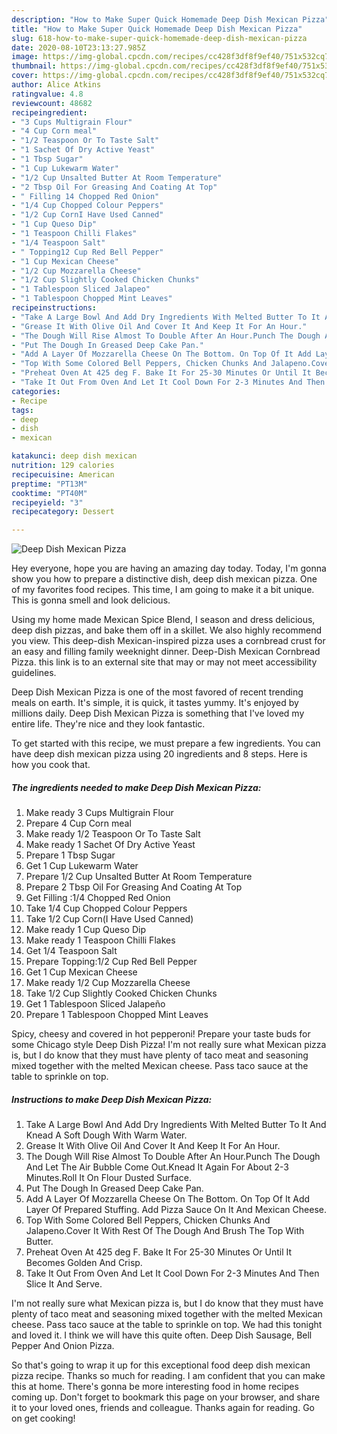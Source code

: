 ```yaml
---
description: "How to Make Super Quick Homemade Deep Dish Mexican Pizza"
title: "How to Make Super Quick Homemade Deep Dish Mexican Pizza"
slug: 618-how-to-make-super-quick-homemade-deep-dish-mexican-pizza
date: 2020-08-10T23:13:27.985Z
image: https://img-global.cpcdn.com/recipes/cc428f3df8f9ef40/751x532cq70/deep-dish-mexican-pizza-recipe-main-photo.jpg
thumbnail: https://img-global.cpcdn.com/recipes/cc428f3df8f9ef40/751x532cq70/deep-dish-mexican-pizza-recipe-main-photo.jpg
cover: https://img-global.cpcdn.com/recipes/cc428f3df8f9ef40/751x532cq70/deep-dish-mexican-pizza-recipe-main-photo.jpg
author: Alice Atkins
ratingvalue: 4.8
reviewcount: 48682
recipeingredient:
- "3 Cups Multigrain Flour"
- "4 Cup Corn meal"
- "1/2 Teaspoon Or To Taste Salt"
- "1 Sachet Of Dry Active Yeast"
- "1 Tbsp Sugar"
- "1 Cup Lukewarm Water"
- "1/2 Cup Unsalted Butter At Room Temperature"
- "2 Tbsp Oil For Greasing And Coating At Top"
- " Filling 14 Chopped Red Onion"
- "1/4 Cup Chopped Colour Peppers"
- "1/2 Cup CornI Have Used Canned"
- "1 Cup Queso Dip"
- "1 Teaspoon Chilli Flakes"
- "1/4 Teaspoon Salt"
- " Topping12 Cup Red Bell Pepper"
- "1 Cup Mexican Cheese"
- "1/2 Cup Mozzarella Cheese"
- "1/2 Cup Slightly Cooked Chicken Chunks"
- "1 Tablespoon Sliced Jalapeo"
- "1 Tablespoon Chopped Mint Leaves"
recipeinstructions:
- "Take A Large Bowl And Add Dry Ingredients With Melted Butter To It And Knead A Soft Dough With Warm Water."
- "Grease It With Olive Oil And Cover It And Keep It For An Hour."
- "The Dough Will Rise Almost To Double After An Hour.Punch The Dough And Let The Air Bubble Come Out.Knead It Again For About 2-3 Minutes.Roll It On Flour Dusted Surface."
- "Put The Dough In Greased Deep Cake Pan."
- "Add A Layer Of Mozzarella Cheese On The Bottom. On Top Of It Add Layer Of Prepared Stuffing. Add Pizza Sauce On It And Mexican Cheese."
- "Top With Some Colored Bell Peppers, Chicken Chunks And Jalapeno.Cover It With Rest Of The Dough And Brush The Top With Butter."
- "Preheat Oven At 425 deg F. Bake It For 25-30 Minutes Or Until It Becomes Golden And Crisp."
- "Take It Out From Oven And Let It Cool Down For 2-3 Minutes And Then Slice It And Serve."
categories:
- Recipe
tags:
- deep
- dish
- mexican

katakunci: deep dish mexican 
nutrition: 129 calories
recipecuisine: American
preptime: "PT13M"
cooktime: "PT40M"
recipeyield: "3"
recipecategory: Dessert

---
```



![Deep Dish Mexican Pizza](https://img-global.cpcdn.com/recipes/cc428f3df8f9ef40/751x532cq70/deep-dish-mexican-pizza-recipe-main-photo.jpg)

Hey everyone, hope you are having an amazing day today. Today, I'm gonna show you how to prepare a distinctive dish, deep dish mexican pizza. One of my favorites food recipes. This time, I am going to make it a bit unique. This is gonna smell and look delicious.

Using my home made Mexican Spice Blend, I season and dress delicious, deep dish pizzas, and bake them off in a skillet. We also highly recommend you view. This deep-dish Mexican-inspired pizza uses a cornbread crust for an easy and filling family weeknight dinner. Deep-Dish Mexican Cornbread Pizza. this link is to an external site that may or may not meet accessibility guidelines.

Deep Dish Mexican Pizza is one of the most favored of recent trending meals on earth. It's simple, it is quick, it tastes yummy. It's enjoyed by millions daily. Deep Dish Mexican Pizza is something that I've loved my entire life. They're nice and they look fantastic.


To get started with this recipe, we must prepare a few ingredients. You can have deep dish mexican pizza using 20 ingredients and 8 steps. Here is how you cook that.

<!--inarticleads1-->

##### The ingredients needed to make Deep Dish Mexican Pizza:

1. Make ready 3 Cups Multigrain Flour
1. Prepare 4 Cup Corn meal
1. Make ready 1/2 Teaspoon Or To Taste Salt
1. Make ready 1 Sachet Of Dry Active Yeast
1. Prepare 1 Tbsp Sugar
1. Get 1 Cup Lukewarm Water
1. Prepare 1/2 Cup Unsalted Butter At Room Temperature
1. Prepare 2 Tbsp Oil For Greasing And Coating At Top
1. Get  Filling :1/4 Chopped Red Onion
1. Take 1/4 Cup Chopped Colour Peppers
1. Take 1/2 Cup Corn(I Have Used Canned)
1. Make ready 1 Cup Queso Dip
1. Make ready 1 Teaspoon Chilli Flakes
1. Get 1/4 Teaspoon Salt
1. Prepare  Topping:1/2 Cup Red Bell Pepper
1. Get 1 Cup Mexican Cheese
1. Make ready 1/2 Cup Mozzarella Cheese
1. Take 1/2 Cup Slightly Cooked Chicken Chunks
1. Get 1 Tablespoon Sliced Jalapeño
1. Prepare 1 Tablespoon Chopped Mint Leaves


Spicy, cheesy and covered in hot pepperoni! Prepare your taste buds for some Chicago style Deep Dish Pizza! I&#39;m not really sure what Mexican pizza is, but I do know that they must have plenty of taco meat and seasoning mixed together with the melted Mexican cheese. Pass taco sauce at the table to sprinkle on top. 

<!--inarticleads2-->

##### Instructions to make Deep Dish Mexican Pizza:

1. Take A Large Bowl And Add Dry Ingredients With Melted Butter To It And Knead A Soft Dough With Warm Water.
1. Grease It With Olive Oil And Cover It And Keep It For An Hour.
1. The Dough Will Rise Almost To Double After An Hour.Punch The Dough And Let The Air Bubble Come Out.Knead It Again For About 2-3 Minutes.Roll It On Flour Dusted Surface.
1. Put The Dough In Greased Deep Cake Pan.
1. Add A Layer Of Mozzarella Cheese On The Bottom. On Top Of It Add Layer Of Prepared Stuffing. Add Pizza Sauce On It And Mexican Cheese.
1. Top With Some Colored Bell Peppers, Chicken Chunks And Jalapeno.Cover It With Rest Of The Dough And Brush The Top With Butter.
1. Preheat Oven At 425 deg F. Bake It For 25-30 Minutes Or Until It Becomes Golden And Crisp.
1. Take It Out From Oven And Let It Cool Down For 2-3 Minutes And Then Slice It And Serve.


I&#39;m not really sure what Mexican pizza is, but I do know that they must have plenty of taco meat and seasoning mixed together with the melted Mexican cheese. Pass taco sauce at the table to sprinkle on top. We had this tonight and loved it. I think we will have this quite often. Deep Dish Sausage, Bell Pepper And Onion Pizza. 

So that's going to wrap it up for this exceptional food deep dish mexican pizza recipe. Thanks so much for reading. I am confident that you can make this at home. There's gonna be more interesting food in home recipes coming up. Don't forget to bookmark this page on your browser, and share it to your loved ones, friends and colleague. Thanks again for reading. Go on get cooking!
